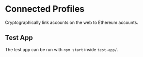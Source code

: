 Connected Profiles
==================

Cryptographically link accounts on the web to Ethereum accounts.

Test App
--------

The test app can be run with `npm start` inside `test-app/`.
